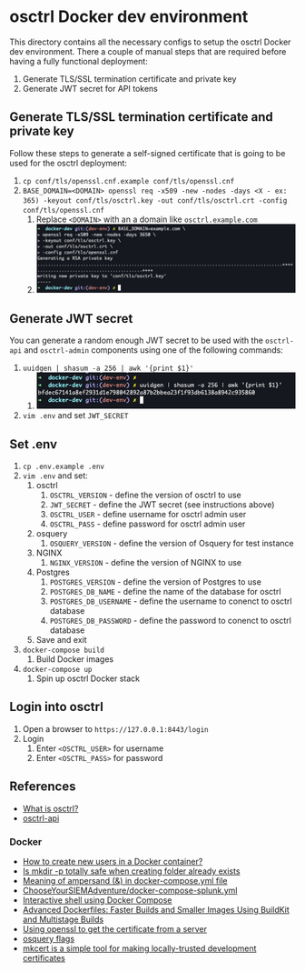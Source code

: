 # osctrl Docker dev environment

This directory contains all the necessary configs to setup the osctrl Docker dev environment.  There a couple of manual steps that are required before having a fully functional deployment:

1. Generate TLS/SSL termination certificate and private key
2. Generate JWT secret for API tokens

## Generate TLS/SSL termination certificate and private key

Follow these steps to generate a self-signed certificate that is going to be used for the osctrl deployment:

1. `cp conf/tls/openssl.cnf.example conf/tls/openssl.cnf`
2. `BASE_DOMAIN=<DOMAIN> openssl req -x509 -new -nodes -days <X - ex: 365) -keyout conf/tls/osctrl.key -out conf/tls/osctrl.crt -config conf/tls/openssl.cnf`
    1. Replace `<DOMAIN>` with an a domain like `osctrl.example.com`
    2. ![docker_openssl_generate](../../.img/docker_openssl_generate.png)

## Generate JWT secret

You can generate a random enough JWT secret to be used with the `osctrl-api` and `osctrl-admin` components using one of the following commands:

1. `uuidgen | shasum -a 256 | awk '{print $1}'`
    1. ![docker_uuid_gen](../../.img/docker_uuid_gen.png)
2. `vim .env` and set `JWT_SECRET`

## Set .env

1. `cp .env.example .env`
2. `vim .env` and set:
    1. osctrl
        1. `OSCTRL_VERSION` - define the version of osctrl to use
        2. `JWT_SECRET` - define the JWT secret (see instructions above)
        3. `OSCTRL_USER` - define username for osctrl admin user
        4. `OSCTRL_PASS` - define password for osctrl admin user
    2. osquery
        1. `OSQUERY_VERSION` - define the version of Osquery for test instance
    3. NGINX
        1. `NGINX_VERSION` - define the version of NGINX to use
    4. Postgres
        1. `POSTGRES_VERSION` - define the version of Postgres to use
        2. `POSTGRES_DB_NAME` - define the name of the database for osctrl
        3. `POSTGRES_DB_USERNAME` - define the username to conenct to osctrl database
        4. `POSTGRES_DB_PASSWORD` - define the password to conenct to osctrl database
    5. Save and exit
3. `docker-compose build`
    1. Build Docker images
4. `docker-compose up`
    1. Spin up osctrl Docker stack

## Login into osctrl

1. Open a browser to `https://127.0.0.1:8443/login`
2. Login
    1. Enter `<OSCTRL_USER>` for username
    2. Enter `<OSCTRL_PASS>` for password

## References

* [What is osctrl?](https://osctrl.net/)
* [osctrl-api](https://app.swaggerhub.com/apis-docs/jmpsec/osctrl-api/0.3.4#/)

### Docker

* [How to create new users in a Docker container?](https://net2.com/how-to-create-new-users-in-docker-container/)
* [Is mkdir -p totally safe when creating folder already exists](https://unix.stackexchange.com/questions/242995/is-mkdir-p-totally-safe-when-creating-folder-already-exists)
* [Meaning of ampersand (&) in docker-compose.yml file](https://stackoverflow.com/questions/45805380/meaning-of-ampersand-in-docker-compose-yml-file)
* [ChooseYourSIEMAdventure/docker-compose-splunk.yml](https://github.com/CptOfEvilMinions/ChooseYourSIEMAdventure/blob/main/docker-compose-splunk.yml)
* [Interactive shell using Docker Compose](https://stackoverflow.com/questions/36249744/interactive-shell-using-docker-compose)
* [Advanced Dockerfiles: Faster Builds and Smaller Images Using BuildKit and Multistage Builds](https://www.docker.com/blog/advanced-dockerfiles-faster-builds-and-smaller-images-using-buildkit-and-multistage-builds/)
* [Using openssl to get the certificate from a server](https://stackoverflow.com/questions/7885785/using-openssl-to-get-the-certificate-from-a-server)
* [osquery flags](https://osquery.readthedocs.io/en/stable/installation/cli-flags/)
* [mkcert is a simple tool for making locally-trusted development certificates](https://github.com/FiloSottile/mkcert)
